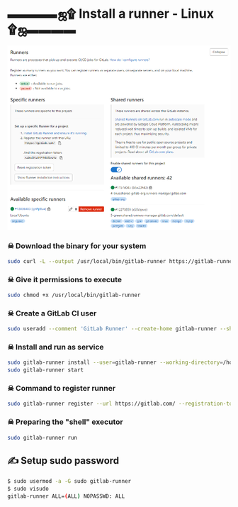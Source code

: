 # ▬▬▬▬ஜ۩ Install a runner - Linux ۩ஜ▬▬▬▬

![Logo](https://raw.githubusercontent.com/id1945/angular-gitlab-cicd-nginx/master/runner-token.png)

### ☠ Download the binary for your system
```bash
sudo curl -L --output /usr/local/bin/gitlab-runner https://gitlab-runner-downloads.s3.amazonaws.com/latest/binaries/gitlab-runner-linux-amd64
```

### ☠ Give it permissions to execute
```bash
sudo chmod +x /usr/local/bin/gitlab-runner
```

### ☠ Create a GitLab CI user
```bash
sudo useradd --comment 'GitLab Runner' --create-home gitlab-runner --shell /bin/bash
```

### ☠ Install and run as service
```bash
sudo gitlab-runner install --user=gitlab-runner --working-directory=/home/gitlab-runner
sudo gitlab-runner start
```

### ☠ Command to register runner
```bash
sudo gitlab-runner register --url https://gitlab.com/ --registration-token $REGISTRATION_TOKEN
```

### ☠ Preparing the "shell" executor
```bash
sudo gitlab-runner run
```

## ✍ Setup sudo password
```bash
$ sudo usermod -a -G sudo gitlab-runner
$ sudo visudo
gitlab-runner ALL=(ALL) NOPASSWD: ALL
```